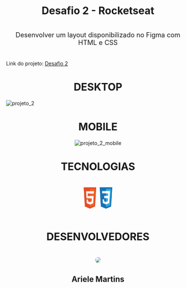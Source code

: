 <h1 align="center">Desafio 2 - Rocketseat</h1>
<p align="center" style="padding:20px;font-size:18px">Desenvolver um layout disponibilizado no Figma com HTML e CSS</p>
<p>Link do projeto: <a href="https://arielemartins.github.io/exercicios_explorer_rocketseat/projeto_2/" target="_blank" >Desafio 2</a></p>
<h1 align="center">DESKTOP</h1>

![projeto_2](https://user-images.githubusercontent.com/83427685/194927404-7369c882-f2a0-40ac-9d99-ca77099bf226.png)

<h1 align="center">MOBILE</h1>

<div align="center">

![projeto_2_mobile](https://user-images.githubusercontent.com/83427685/194927409-a85e031f-1191-4767-ba1b-d229b1da0e17.png)

</div>

<h1 align="center">TECNOLOGIAS</h1>
<div align="center" style="padding:20px">
    <img align="center" alt="ari-html5" height='60' width='40' src="https://raw.githubusercontent.com/devicons/devicon/master/icons/html5/html5-original.svg">
    <img align="center" alt="ari-css3" height='60' width='40' src="https://raw.githubusercontent.com/devicons/devicon/master/icons/css3/css3-original.svg">
</div>
<h1 align="center">DESENVOLVEDORES</h1>
<div align="center" style="padding:20px">
    <img style="border-radius: 50%" height="200em" src="https://github.com/ArieleMartins.png">
    <h2 >Ariele Martins</h2>
</div>